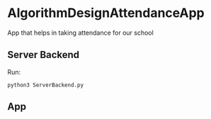 # AlgorithmDesignAttendanceApp
App that helps in taking attendance for our school

## Server Backend

Run:

    python3 ServerBackend.py

## App

